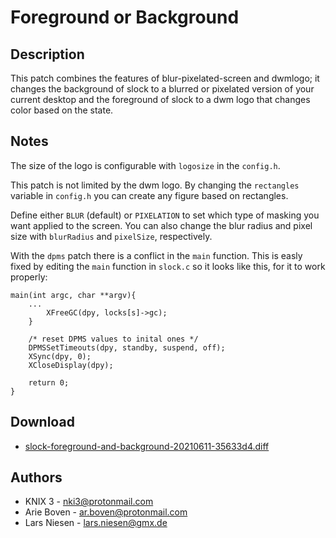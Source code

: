 Foreground or Background
========

Description
-----------
This patch combines the features of blur-pixelated-screen and dwmlogo; it changes the background of slock to a blurred or pixelated version of your current desktop and the foreground of slock to a dwm logo that changes color based on the state.

Notes
-----
The size of the logo is configurable with `logosize` in the `config.h`.

This patch is not limited by the dwm logo.
By changing the `rectangles` variable in `config.h` you can create any figure based on rectangles.

Define either `BLUR` (default) or `PIXELATION` to set which type of masking you want applied to the screen. You can also change the blur radius and pixel size with `blurRadius` and `pixelSize`, respectively.

With the `dpms` patch there is a conflict in the `main` function. 
This is easly fixed by editing the `main` function in `slock.c`
so it looks like this, for it to work properly:

    main(int argc, char **argv){
        ...
            XFreeGC(dpy, locks[s]->gc);
        }

        /* reset DPMS values to inital ones */
        DPMSSetTimeouts(dpy, standby, suspend, off);
        XSync(dpy, 0);
        XCloseDisplay(dpy);
    
        return 0;
    }

Download
--------
* [slock-foreground-and-background-20210611-35633d4.diff](slock-foreground-and-background-20210611-35633d4.diff)

Authors
-------
* KNIX 3 - <nki3@protonmail.com>
* Arie Boven - <ar.boven@protonmail.com>
* Lars Niesen - <lars.niesen@gmx.de>
